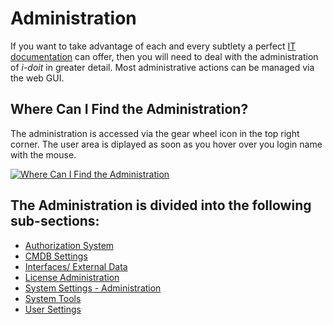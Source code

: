 # Administration

If you want to take advantage of each and every subtlety a perfect [IT documentation](../../glossary.md) can offer, then you will need to deal with the administration of _i-doit_ in greater detail. Most administrative actions can be managed via the web GUI.

## Where Can I Find the Administration?

The administration is accessed via the gear wheel icon in the top right corner. The user area is diplayed as soon as you hover over you login name with the mouse.

[![Where Can I Find the Administration](../../assets/images/en/system-administration/administration/1-admin.png)](../../assets/images/en/system-administration/administration/1-admin.png)

## The Administration is divided into the following sub-sections:

- [Authorization System](./authorization-system.md)
- [CMDB Settings](./cmdb-settings.md)
- [Interfaces/ External Data](./interfaces.md)
- [License Administration](./license-administration.md)
- [System Settings - Administration](./system-settings.md)
- [System Tools](./system-tools.md)
- [User Settings](./user-settings.md)

